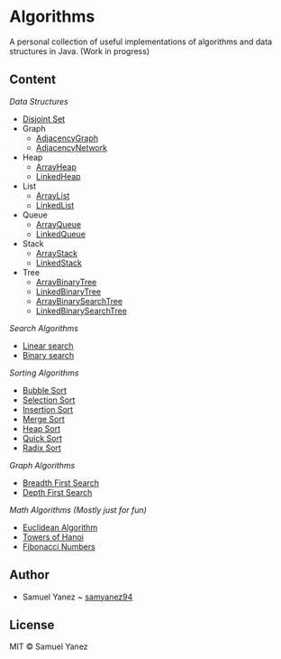 # Algorithms
A personal collection of useful implementations of algorithms and data structures in Java. (Work in progress)

## Content

*Data Structures*

* [Disjoint Set](https://github.com/samyanez94/Algorithms/blob/master/src/data_structures/DisjointSet.java)
* Graph
  * [AdjacencyGraph](https://github.com/samyanez94/Algorithms/blob/master/src/data_structures/AdjacencyGraph.java)
  * [AdjacencyNetwork](https://github.com/samyanez94/Algorithms/blob/master/src/data_structures/AdjacencyNetwork.java)
* Heap
  * [ArrayHeap](https://github.com/samyanez94/Algorithms/blob/master/src/data_structures/ArrayHeap.java)
  * [LinkedHeap](https://github.com/samyanez94/Algorithms/blob/master/src/data_structures/LinkedHeap.java)
* List
  * [ArrayList](https://github.com/samyanez94/Algorithms/blob/master/src/data_structures/ArrayList.java)
  * [LinkedList](https://github.com/samyanez94/Algorithms/blob/master/src/data_structures/LinkedList.java)
* Queue
  * [ArrayQueue](https://github.com/samyanez94/Algorithms/blob/master/src/data_structures/ArrayQueue.java)
  * [LinkedQueue](https://github.com/samyanez94/Algorithms/blob/master/src/data_structures/LinkedQueue.java)
* Stack
  * [ArrayStack](https://github.com/samyanez94/Algorithms/blob/master/src/data_structures/ArrayStack.java)
  * [LinkedStack](https://github.com/samyanez94/Algorithms/blob/master/src/data_structures/LinkedStack.java)
* Tree
  * [ArrayBinaryTree](https://github.com/samyanez94/Algorithms/blob/master/src/data_structures/ArrayBinaryTree.java)
  * [LinkedBinaryTree](https://github.com/samyanez94/Algorithms/blob/master/src/data_structures/LinkedBinaryTree.java)
  * [ArrayBinarySearchTree](https://github.com/samyanez94/Algorithms/blob/master/src/data_structures/ArrayBinarySearchTree.java)
  * [LinkedBinarySearchTree](https://github.com/samyanez94/Algorithms/blob/master/src/data_structures/LinkedBinarySearchTree.java)
  
*Search Algorithms*
  
 * [Linear search](https://github.com/samyanez94/Algorithms/blob/master/src/search/LinearSearch.java)
 * [Binary search](https://github.com/samyanez94/Algorithms/blob/master/src/search/BinarySearch.java)
 
*Sorting Algorithms*
  
 * [Bubble Sort](https://github.com/samyanez94/Algorithms/blob/master/src/sort/BubbleSort.java)
 * [Selection Sort](https://github.com/samyanez94/Algorithms/blob/master/src/sort/SelectionSort.java)
 * [Insertion Sort](https://github.com/samyanez94/Algorithms/blob/master/src/sort/InsertionSort.java)
 * [Merge Sort](https://github.com/samyanez94/Algorithms/blob/master/src/sort/MergeSort.java)
 * [Heap Sort](https://github.com/samyanez94/Algorithms/blob/master/src/sort/HeapSort.java)
 * [Quick Sort](https://github.com/samyanez94/Algorithms/blob/master/src/sort/QuickSort.java)
 * [Radix Sort](https://github.com/samyanez94/Algorithms/blob/master/src/sort/RadixSort.java)
 
*Graph Algorithms*
  
 * [Breadth First Search](https://github.com/samyanez94/Algorithms/blob/master/src/graph/BreadthFirstSearch.java)
 * [Depth First Search](https://github.com/samyanez94/Algorithms/blob/master/src/graph/DepthFirstSearch.java)
 
*Math Algorithms (Mostly just for fun)*

 * [Euclidean Algorithm](https://github.com/samyanez94/Algorithms/blob/master/src/math/Euclids.java)
 * [Towers of Hanoi](https://github.com/samyanez94/Algorithms/blob/master/src/math/TowersOfHanoi.java)
 * [Fibonacci Numbers](https://github.com/samyanez94/Algorithms/blob/master/src/math/Fibonacci.java)
 
 ## Author

* Samuel Yanez ~ [samyanez94](https://github.com/samyanez94)

## License

MIT © Samuel Yanez
